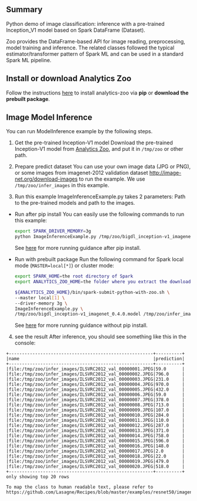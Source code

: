 ## Summary

Python demo of image classification: inference with a pre-trained Inception_V1 model based on Spark DataFrame (Dataset).

Zoo provides the DataFrame-based API for image reading, preprocessing, model training and inference. The related classes followed the typical estimator/transformer pattern of Spark ML and can be used in a standard Spark ML pipeline.

## Install or download Analytics Zoo

Follow the instructions [here](https://analytics-zoo.github.io/master/#PythonUserGuide/install/) to install analytics-zoo via __pip__ or __download the prebuilt package__.

## Image Model Inference
You can run ModelInference example by the following steps.

1. Get the pre-trained Inception-V1 model
Download the pre-trained Inception-V1 model from [Analytics Zoo](https://s3-ap-southeast-1.amazonaws.com/bigdl-models/imageclassification/imagenet/bigdl_inception-v1_imagenet_0.4.0.model),
and put it in `/tmp/zoo` or other path.

2. Prepare predict dataset
You can use your own image data (JPG or PNG), or some images from imagenet-2012 validation
dataset <http://image-net.org/download-images> to run the example. We use `/tmp/zoo/infer_images`
in this example.

3. Run this example
ImageInferenceExample.py takes 2 parameters: Path to the pre-trained models and path to the images.

- Run after pip install
You can easily use the following commands to run this example:
    ```bash
    export SPARK_DRIVER_MEMORY=3g
    python ImageInferenceExample.py /tmp/zoo/bigdl_inception-v1_imagenet_0.4.0.model /tmp/zoo/infer_images
    ```
    See [here](https://analytics-zoo.github.io/master/#PythonUserGuide/run/#run-after-pip-install) for more running guidance after pip install.

- Run with prebuilt package
Run the following command for Spark local mode (`MASTER=local[*]`) or cluster mode:
    ```bash
    export SPARK_HOME=the root directory of Spark
    export ANALYTICS_ZOO_HOME=the folder where you extract the downloaded Analytics Zoo zip package

    ${ANALYTICS_ZOO_HOME}/bin/spark-submit-python-with-zoo.sh \
    --master local[1] \
    --driver-memory 3g \
    ImageInferenceExample.py \
    /tmp/zoo/bigdl_inception-v1_imagenet_0.4.0.model /tmp/zoo/infer_images
    ```
    See [here](https://analytics-zoo.github.io/master/#PythonUserGuide/run/#run-without-pip-install) for more running guidance without pip install.

4. see the result
After inference, you should see something like this in the console:
```
+-------------------------------------------------------+----------+
|name                                                   |prediction|
+-------------------------------------------------------+----------+
|file:/tmp/zoo/infer_images/ILSVRC2012_val_00000001.JPEG|59.0      |
|file:/tmp/zoo/infer_images/ILSVRC2012_val_00000002.JPEG|796.0     |
|file:/tmp/zoo/infer_images/ILSVRC2012_val_00000003.JPEG|231.0     |
|file:/tmp/zoo/infer_images/ILSVRC2012_val_00000004.JPEG|970.0     |
|file:/tmp/zoo/infer_images/ILSVRC2012_val_00000005.JPEG|432.0     |
|file:/tmp/zoo/infer_images/ILSVRC2012_val_00000006.JPEG|59.0      |
|file:/tmp/zoo/infer_images/ILSVRC2012_val_00000007.JPEG|378.0     |
|file:/tmp/zoo/infer_images/ILSVRC2012_val_00000008.JPEG|713.0     |
|file:/tmp/zoo/infer_images/ILSVRC2012_val_00000009.JPEG|107.0     |
|file:/tmp/zoo/infer_images/ILSVRC2012_val_00000010.JPEG|284.0     |
|file:/tmp/zoo/infer_images/ILSVRC2012_val_00000011.JPEG|110.0     |
|file:/tmp/zoo/infer_images/ILSVRC2012_val_00000012.JPEG|287.0     |
|file:/tmp/zoo/infer_images/ILSVRC2012_val_00000013.JPEG|371.0     |
|file:/tmp/zoo/infer_images/ILSVRC2012_val_00000014.JPEG|758.0     |
|file:/tmp/zoo/infer_images/ILSVRC2012_val_00000015.JPEG|596.0     |
|file:/tmp/zoo/infer_images/ILSVRC2012_val_00000016.JPEG|148.0     |
|file:/tmp/zoo/infer_images/ILSVRC2012_val_00000017.JPEG|2.0       |
|file:/tmp/zoo/infer_images/ILSVRC2012_val_00000018.JPEG|22.0      |
|file:/tmp/zoo/infer_images/ILSVRC2012_val_00000019.JPEG|479.0     |
|file:/tmp/zoo/infer_images/ILSVRC2012_val_00000020.JPEG|518.0     |
+-------------------------------------------------------+----------+
only showing top 20 rows

```
    To map the class to human readable text, please refer to https://github.com/Lasagne/Recipes/blob/master/examples/resnet50/imagenet_classes.txt 
